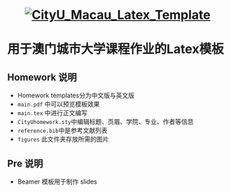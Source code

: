 <h1 align="center">
  <a href="https://github.com/ycsek/CityU-Macau-Latex-Template">
    <img alt="CityU_Macau_Latex_Template" src="https://github.com/ycsek/CityU-Macau-Latex-Template/blob/main/figures/Cityu_logo_color.png"  />
  </a> 



# 用于澳门城市大学课程作业的Latex模板



## Homework 说明

* Homework templates分为中文版与英文版
* `main.pdf` 中可以预览模板效果
* `main.tex` 中进行正文编写
* `CityUhomework.sty`中编辑标题、页眉、学院、专业、作者等信息
* `reference.bib`中是参考文献列表
* `figures` 此文件夹存放所需的图片

## Pre 说明

* Beamer 模板用于制作 slides

